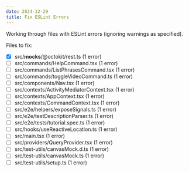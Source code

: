 ```yaml
---
date: 2024-12-29
title: Fix ESLint Errors
---
```


Working through files with ESLint errors (ignoring warnings as specified).

Files to fix:
- [x] src/__mocks__/@octokit/rest.ts (1 error)
- [ ] src/commands/HelpCommand.tsx (1 error)
- [ ] src/commands/ListPhrasesCommand.tsx (1 error)
- [ ] src/commands/toggleVideoCommand.ts (1 error)
- [ ] src/components/Nav.tsx (1 error)
- [ ] src/contexts/ActivityMediatorContext.tsx (1 error)
- [ ] src/contexts/AppContext.tsx (1 error)
- [ ] src/contexts/CommandContext.tsx (1 error)
- [ ] src/e2e/helpers/exposeSignals.ts (1 error)
- [ ] src/e2e/testDescriptionParser.ts (1 error)
- [ ] src/e2e/tests/tutorial.spec.ts (1 error)
- [ ] src/hooks/useReactiveLocation.ts (1 error)
- [ ] src/main.tsx (1 error)
- [ ] src/providers/QueryProvider.tsx (1 error)
- [ ] src/test-utils/canvasMock.d.ts (1 error)
- [ ] src/test-utils/canvasMock.ts (1 error)
- [ ] src/test-utils/setup.ts (1 error)
